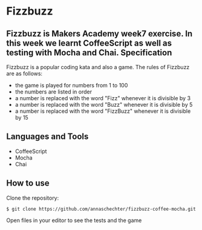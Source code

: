 Fizzbuzz
=========
Fizzbuzz is Makers Academy week7 exercise. In this week we learnt CoffeeScript as well as testing with Mocha and Chai.
Specification
-------------
Fizzbuzz is a popular coding kata and also a game. The rules of Fizzbuzz are as follows:
* the game is played for numbers from 1 to 100
* the numbers are listed in order
* a number is replaced with the word "Fizz" whenever it is divisible by 3 
* a number is replaced with the word "Buzz" whenever it is divisible by 5
* a number is replaced with the word "FizzBuzz" whenever it is divisible by 15

Languages and Tools
-------------------
* CoffeeScript
* Mocha
* Chai

How to use
----------
Clone the repository:
```
$ git clone https://github.com/annaschechter/fizzbuzz-coffee-mocha.git
```
Open files in your editor to see the tests and the game
